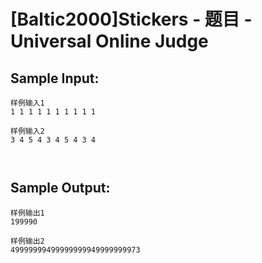 # [Baltic2000]Stickers - 题目 - Universal Online Judge


## Sample Input: 
```
样例输入1
1 1 1 1 1 1 1 1 1 1

样例输入2
3 4 5 4 3 4 5 4 3 4



```

## Sample Output: 
```
样例输出1
199990

样例输出2
49999999499999999949999999973
```
